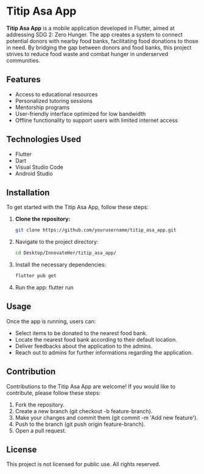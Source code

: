 # Titip Asa App

**Titip Asa App** is a mobile application developed in Flutter, aimed at addressing SDG 2: Zero Hunger. The app creates a system to connect potential donors with nearby food banks, facilitating food donations to those in need. By bridging the gap between donors and food banks, this project strives to reduce food waste and combat hunger in underserved communities.

## Features

- Access to educational resources
- Personalized tutoring sessions
- Mentorship programs
- User-friendly interface optimized for low bandwidth
- Offline functionality to support users with limited internet access

## Technologies Used

- Flutter
- Dart
- Visual Studio Code
- Android Studio

## Installation

To get started with the Titip Asa App, follow these steps:

1. **Clone the repository:**
   ```bash
   git clone https://github.com/yourusername/titip_asa_app.git

2. Navigate to the project directory:
   ```bash
   cd Desktop/InnovateHer/titip_asa_app/

3. Install the necessary dependencies:
   ```bash
   flutter pub get

4. Run the app:
   flutter run

## Usage

Once the app is running, users can:

- Select items to be donated to the nearest food bank.
- Locate the nearest food bank according to their default location.
- Deliver feedbacks about the application to the admins.
- Reach out to admins for further informations regarding the application.

## Contribution

Contributions to the Titip Asa App are welcome! If you would like to contribute, please follow these steps:

1. Fork the repository.
2. Create a new branch (git checkout -b feature-branch).
3. Make your changes and commit them (git commit -m 'Add new feature').
4. Push to the branch (git push origin feature-branch).
5. Open a pull request.

## License

This project is not licensed for public use. All rights reserved.